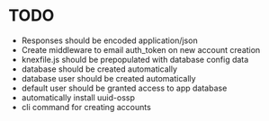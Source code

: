 TODO
====

* Responses should be encoded application/json
* Create middleware to email auth_token on new account creation
* knexfile.js should be prepopulated with database config data
* database should be created automatically
* database user should be created automatically
* default user should be granted access to app database
* automatically install uuid-ossp
* cli command for creating accounts
